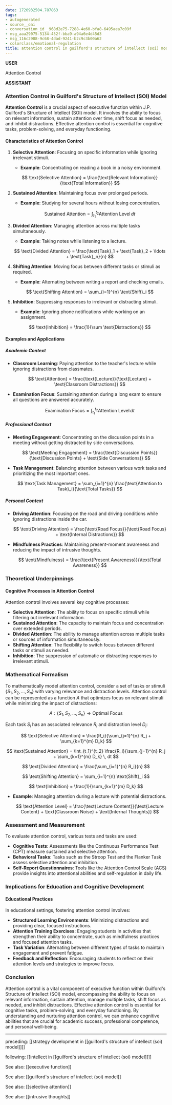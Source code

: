```yaml
---
date: 1720932504.787863
tags:
- autogenerated
- source__oai
- conversation_id__968d2e75-7288-4e60-bfa8-6495aea7c09f
- msg_aaa29075-5134-452f-bba9-a94a6e4d45d3
- msg_116c2988-9c68-4dad-9241-b2c9c3b00a62
- colorclass/emotional-regulation
title: attention control in guilford's structure of intellect (soi) model
---
```


**USER**

Attention Control


**ASSISTANT**

### Attention Control in Guilford's Structure of Intellect (SOI) Model

**Attention Control** is a crucial aspect of executive function within J.P. Guilford's Structure of Intellect (SOI) model. It involves the ability to focus on relevant information, sustain attention over time, shift focus as needed, and inhibit distractions. Effective attention control is essential for cognitive tasks, problem-solving, and everyday functioning.

#### Characteristics of Attention Control

1. **Selective Attention**: Focusing on specific information while ignoring irrelevant stimuli.
   - **Example**: Concentrating on reading a book in a noisy environment.
   
   $$ \text{Selective Attention} = \frac{\text{Relevant Information}}{\text{Total Information}} $$

2. **Sustained Attention**: Maintaining focus over prolonged periods.
   - **Example**: Studying for several hours without losing concentration.
   
   $$ \text{Sustained Attention} = \int_{t_1}^{t_2} \text{Attention Level} \, dt $$

3. **Divided Attention**: Managing attention across multiple tasks simultaneously.
   - **Example**: Taking notes while listening to a lecture.
   
   $$ \text{Divided Attention} = \frac{\text{Task}_1 + \text{Task}_2 + \ldots + \text{Task}_n}{n} $$

4. **Shifting Attention**: Moving focus between different tasks or stimuli as required.
   - **Example**: Alternating between writing a report and checking emails.
   
   $$ \text{Shifting Attention} = \sum_{i=1}^{n} \text{Shift}_i $$

5. **Inhibition**: Suppressing responses to irrelevant or distracting stimuli.
   - **Example**: Ignoring phone notifications while working on an assignment.
   
   $$ \text{Inhibition} = \frac{1}{\sum \text{Distractions}} $$

#### Examples and Applications

##### Academic Context
- **Classroom Learning**: Paying attention to the teacher's lecture while ignoring distractions from classmates.
  
  $$ \text{Attention} = \frac{\text{Lecture}}{\text{Lecture} + \text{Classroom Distractions}} $$

- **Examination Focus**: Sustaining attention during a long exam to ensure all questions are answered accurately.
  
  $$ \text{Examination Focus} = \int_{t_1}^{t_2} \text{Attention Level} \, dt $$

##### Professional Context
- **Meeting Engagement**: Concentrating on the discussion points in a meeting without getting distracted by side conversations.
  
  $$ \text{Meeting Engagement} = \frac{\text{Discussion Points}}{\text{Discussion Points} + \text{Side Conversations}} $$

- **Task Management**: Balancing attention between various work tasks and prioritizing the most important ones.
  
  $$ \text{Task Management} = \sum_{i=1}^{n} \frac{\text{Attention to Task}_i}{\text{Total Tasks}} $$

##### Personal Context
- **Driving Attention**: Focusing on the road and driving conditions while ignoring distractions inside the car.
  
  $$ \text{Driving Attention} = \frac{\text{Road Focus}}{\text{Road Focus} + \text{Internal Distractions}} $$

- **Mindfulness Practices**: Maintaining present-moment awareness and reducing the impact of intrusive thoughts.
  
  $$ \text{Mindfulness} = \frac{\text{Present Awareness}}{\text{Total Awareness}} $$

### Theoretical Underpinnings

#### Cognitive Processes in Attention Control

Attention control involves several key cognitive processes:

- **Selective Attention**: The ability to focus on specific stimuli while filtering out irrelevant information.
- **Sustained Attention**: The capacity to maintain focus and concentration over extended periods.
- **Divided Attention**: The ability to manage attention across multiple tasks or sources of information simultaneously.
- **Shifting Attention**: The flexibility to switch focus between different tasks or stimuli as needed.
- **Inhibition**: The suppression of automatic or distracting responses to irrelevant stimuli.

### Mathematical Formalism

To mathematically model attention control, consider a set of tasks or stimuli $\{S_1, S_2, \ldots, S_n\}$ with varying relevance and distraction levels. Attention control can be represented as a function $A$ that optimizes focus on relevant stimuli while minimizing the impact of distractions:

$$ A: \{S_1, S_2, \ldots, S_n\} \rightarrow \text{Optimal Focus} $$

Each task $S_i$ has an associated relevance $R_i$ and distraction level $D_i$:

$$ \text{Selective Attention} = \frac{R_i}{\sum_{j=1}^{n} R_j + \sum_{k=1}^{m} D_k} $$

$$ \text{Sustained Attention} = \int_{t_1}^{t_2} \frac{R_i}{\sum_{j=1}^{n} R_j + \sum_{k=1}^{m} D_k} \, dt $$

$$ \text{Divided Attention} = \frac{\sum_{i=1}^{n} R_i}{n} $$

$$ \text{Shifting Attention} = \sum_{i=1}^{n} \text{Shift}_i $$

$$ \text{Inhibition} = \frac{1}{\sum_{k=1}^{m} D_k} $$

- **Example**: Managing attention during a lecture with potential distractions.
  
  $$ \text{Attention Level} = \frac{\text{Lecture Content}}{\text{Lecture Content} + \text{Classroom Noise} + \text{Internal Thoughts}} $$

### Assessment and Measurement

To evaluate attention control, various tests and tasks are used:

- **Cognitive Tests**: Assessments like the Continuous Performance Test (CPT) measure sustained and selective attention.
- **Behavioral Tasks**: Tasks such as the Stroop Test and the Flanker Task assess selective attention and inhibition.
- **Self-Report Questionnaires**: Tools like the Attention Control Scale (ACS) provide insights into attentional abilities and self-regulation in daily life.

### Implications for Education and Cognitive Development

#### Educational Practices

In educational settings, fostering attention control involves:

- **Structured Learning Environments**: Minimizing distractions and providing clear, focused instructions.
- **Attention Training Exercises**: Engaging students in activities that strengthen their ability to concentrate, such as mindfulness practices and focused attention tasks.
- **Task Variation**: Alternating between different types of tasks to maintain engagement and prevent fatigue.
- **Feedback and Reflection**: Encouraging students to reflect on their attention levels and strategies to improve focus.

### Conclusion

Attention control is a vital component of executive function within Guilford's Structure of Intellect (SOI) model, encompassing the ability to focus on relevant information, sustain attention, manage multiple tasks, shift focus as needed, and inhibit distractions. Effective attention control is essential for cognitive tasks, problem-solving, and everyday functioning. By understanding and nurturing attention control, we can enhance cognitive abilities that are crucial for academic success, professional competence, and personal well-being.


---

preceding: [[strategy development in [[guilford's structure of intellect (soi) model]]]]  


following: [[intellect in [[guilford's structure of intellect (soi) model]]]]

See also: [[executive function]]


See also: [[guilford's structure of intellect (soi) model]]


See also: [[selective attention]]


See also: [[intrusive thoughts]]